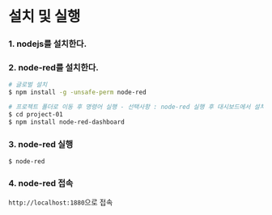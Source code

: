 # 설치 및 실행

### 1. nodejs를 설치한다.
### 2. node-red를 설치한다.
```bash
# 글로벌 설치
$ npm install -g -unsafe-perm node-red

# 프로젝트 폴더로 이동 후 명령어 실행 - 선택사항 : node-red 실행 후 대시보드에서 설치해도됨
$ cd project-01
$ npm install node-red-dashboard
```

### 3. node-red 실행
```
$ node-red
```

### 4. node-red 접속
`http://localhost:1880`으로 접속

